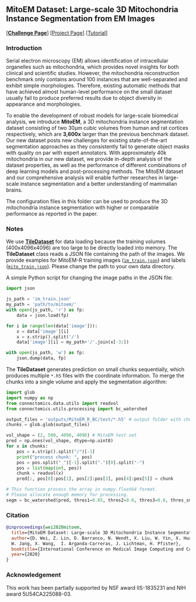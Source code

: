 ## MitoEM Dataset: Large-scale 3D Mitochondria Instance Segmentation from EM Images

[[**Challenge Page**](https://mitoem.grand-challenge.org/)] [[Project Page](https://donglaiw.github.io/page/mitoEM/index.html)] [[Tutorial](https://zudi-lin.github.io/pytorch_connectomics/build/html/tutorials/mito.html#instance-segmentation)]

### Introduction

Serial electron microscopy (EM) allows identification of intracellular organelles such as mitochondria, which provides novel insights for both clinical and scientific studies. However, the mitochondria reconstruction benchmark only contains around 100 instances that are well-separated and exhibit simple morphologies. Therefore, existing automatic methods that have achieved almost human-level performance on the small dataset usually fail to produce preferred results due to object diversity in appearance and morphologies.

To enable the development of robust models for large-scale biomedical analysis, we introduce **MitoEM**, a 3D mitochondria instance segmentation dataset consisting of two 30μm cubic volumes from human and rat cortices respectively, which are **3,600x** larger than the previous benchmark dataset. Our new dataset posts new challenges for existing state-of-the-art segmentation approaches as they consistently fail to generate object masks with quality on par with expert annotators. With approximately 40k mitochondria in our new dataset, we provide in-depth analysis of the dataset properties, as well as the performance of different combinations of deep learning models and post-processing methods. The MitoEM dataset and our comprehensive analysis will enable further researches in large-scale instance segmentation and a better understanding of mammalian brains.

The configuration files in this folder can be used to produce the 3D mitochondria instance segmentation with higher or comparable performance as reported in the paper.

### Notes

We use [**TileDataset**](https://zudi-lin.github.io/pytorch_connectomics/build/html/_modules/connectomics/data/dataset/dataset_tile.html#TileDataset) for data loading because the training volumes (400x4096x4096) are too large to be directly loaded into memory. The **TileDataset** class reads a JSON file containing the path of the images. We provide examples for MitoEM-R training images ([```im_train.json```](https://github.com/zudi-lin/pytorch_connectomics/blob/master/configs/MitoEM/im_train.json)) and labels ([```mito_train.json```](https://github.com/zudi-lin/pytorch_connectomics/blob/master/configs/MitoEM/mito_train.json)). Please change the path to your own data directory.

A simple Python script for changing the image paths in the JSON file:

```python
import json

js_path = 'im_train.json'
my_path = 'path/to/mitoem/'
with open(js_path, 'r') as fp:
    data = json.load(fp)

for i in range(len(data['image'])):
    x = data['image'][i]
    x = x.strip().split('/')
    data['image'][i] = my_path+'/'.join(x[-3:])

with open(js_path, 'w') as fp:
    json.dump(data, fp)
```

The **TileDataset** generates prediction on small chunks sequentially, which produces
multiple ``*.h5`` files with the coordinate information. To merge the chunks into a single volume
and apply the segmentation algorithm:

```python
import glob
import numpy as np
from connectomics.data.utils import readvol
from connectomics.utils.processing import bc_watershed

output_files = 'outputs/MitoEM_R_BC/test/*.h5' # output folder with chunks
chunks = glob.glob(output_files)

vol_shape = (2, 500, 4096, 4096) # MitoEM test set
pred = np.ones(vol_shape, dtype=np.uint8)
for x in chunks:
    pos = x.strip().split("/")[-1]
    print("process chunk: ", pos)
    pos = pos.split("_")[-1].split(".")[0].split("-")
    pos = list(map(int, pos))
    chunk = readvol(x)
    pred[:, pos[0]:pos[1], pos[2]:pos[3], pos[4]:pos[5]] = chunk

# This function process the array in numpy.float64 format.
# Please allocate enough memory for processing.
segm = bc_watershed(pred, thres1=0.85, thres2=0.6, thres3=0.8, thres_small=1024)
```

### Citation

```bibtex
@inproceedings{wei2020mitoem,
  title={MitoEM Dataset: Large-scale 3D Mitochondria Instance Segmentation from EM Images},
  author={D. Wei, Z. Lin, D. Barranco, N. Wendt, X. Liu, W. Yin, X. Huang, A. Gupta,
  W. Jang, X. Wang,  I. Arganda-Carreras, J. Lichtman, H. Pfister},
  booktitle={International Conference on Medical Image Computing and Computer Assisted Intervention},
  year={2020}
}
```

### Acknowledgement

This work has been partially supported by NSF award IIS-1835231 and NIH award 5U54CA225088-03.
